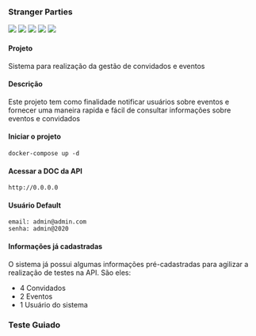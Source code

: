 ### Stranger Parties
![](https://img.shields.io/badge/Django-3.2.4-darklime)
![](https://img.shields.io/badge/DjangoRestFramework-3.12.4-silver)
![](https://img.shields.io/badge/Python-3.9-cyan)
![](https://img.shields.io/badge/Postgres-12-blue)
![](https://img.shields.io/badge/Docker-Podman-blue)

#### Projeto
Sistema para realização da gestão de convidados e eventos

#### Descrição
Este projeto tem como finalidade notificar usuários sobre eventos e fornecer
uma maneira rapida e fácil de consultar informações sobre eventos e convidados


#### Iniciar o projeto
```shell
docker-compose up -d
```

#### Acessar a DOC da API
```shell
http://0.0.0.0
```

#### Usuário Default
```shell
email: admin@admin.com
senha: admin@2020
```

#### Informações já cadastradas

O sistema já possui algumas informações pré-cadastradas para agilizar
a realização de testes na API. São eles:

- 4 Convidados
- 2 Eventos
- 1 Usuário do sistema

### Teste Guiado
